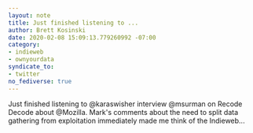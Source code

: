 ```yaml
---
layout: note
title: Just finished listening to ...
author: Brett Kosinski
date: 2020-02-08 15:09:13.779260992 -07:00
category:
- indieweb
- ownyourdata
syndicate_to:
- twitter
no_fediverse: true
---
```

Just finished listening to @karaswisher interview @msurman on Recode Decode about @Mozilla.  Mark's comments about the need to split data gathering from exploitation immediately made me think of the Indieweb...
